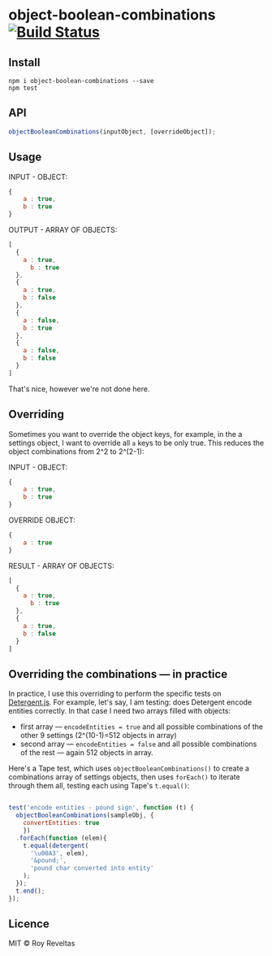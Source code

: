 # object-boolean-combinations [![Build Status](https://travis-ci.org/revelt/object-boolean-combinations.svg?branch=master)](https://travis-ci.org/revelt/object-boolean-combinations)

## Install

```
npm i object-boolean-combinations --save
npm test
```

## API

```javascript
objectBooleanCombinations(inputObject, [overrideObject]);
```

## Usage

INPUT - OBJECT:
```javascript
{
	a : true,
	b : true
}
```

OUTPUT - ARRAY OF OBJECTS:
```javascript
[
  {
	a : true,
	  b : true
  },
  {
	a : true,
	b : false
  },
  {
	a : false,
	b : true
  },
  {
	a : false,
	b : false
  }
]
```

That's nice, however we're not done here.

## Overriding

Sometimes you want to override the object keys, for example, in the a settings object, I want to override all `a` keys to be only true. This reduces the object combinations from 2^2 to 2^(2-1):

INPUT - OBJECT:
```javascript
{
	a : true,
	b : true
}
```

OVERRIDE OBJECT:
```javascript
{
	a : true
}
```

RESULT - ARRAY OF OBJECTS:
```javascript
[
  {
	a : true,
	  b : true
  },
  {
	a : true,
	b : false
  }
]
```

## Overriding the combinations — in practice

In practice, I use this overriding to perform the specific tests on [Detergent.js](https://github.com/code-and-send/detergent). For example, let's say, I am testing: does Detergent encode entities correctly. In that case I need two arrays filled with objects:
* first array — `encodeEntities = true` and all possible combinations of the other 9 settings (2^(10-1)=512 objects in array)
* second array — `encodeEntities = false` and all possible combinations of the rest — again 512 objects in array.

Here's a Tape test, which uses `objectBooleanCombinations()` to create a combinations array of settings objects, then uses `forEach()` to iterate through them all, testing each using Tape's `t.equal()`:

```javascript

test('encode entities - pound sign', function (t) {
  objectBooleanCombinations(sampleObj, {
    convertEntities: true
    })
  .forEach(function (elem){
    t.equal(detergent(
      '\u00A3', elem),
      '&pound;',
      'pound char converted into entity'
    );
  });
  t.end();
});
```

## Licence

MIT © Roy Reveltas
